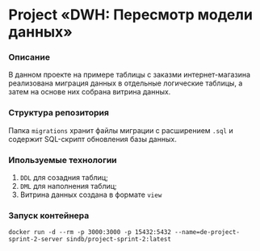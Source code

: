 # Project «DWH: Пересмотр модели данных»

### Описание

В данном проекте на примере таблицы с заказми интернет-магазина реализована миграция данных в отдельные логические таблицы, а затем на основе них собрана витрина данных.

### Структура репозитория

Папка `migrations` хранит файлы миграции с расширением `.sql` и содержит SQL-скрипт обновления базы данных.

### Ипользуемые технологии

1. `DDL` для созадния таблиц;
2. `DML` для наполнения таблиц;
3. Витрина данных создана в формате `view`

### Запуск контейнера

```
docker run -d --rm -p 3000:3000 -p 15432:5432 --name=de-project-sprint-2-server sindb/project-sprint-2:latest
```
